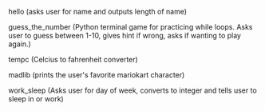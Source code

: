 hello (asks user for name and outputs length of name)

guess_the_number (Python terminal game for practicing while loops. Asks user to guess between 1-10, gives hint if wrong, asks if wanting to play again.)

tempc (Celcius to fahrenheit converter)

madlib (prints the user's favorite mariokart character)

work_sleep (Asks user for day of week, converts to integer and tells user to sleep in or work)
